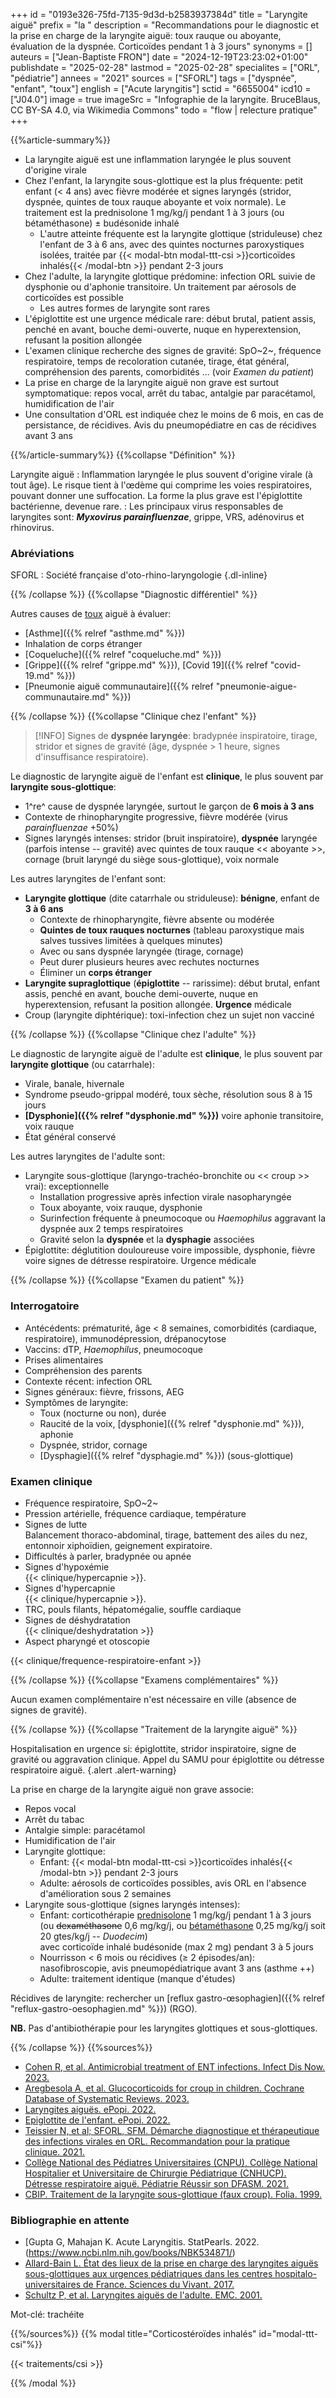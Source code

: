 +++
id = "0193e326-75fd-7135-9d3d-b2583937384d"
title = "Laryngite aiguë"
prefix = "la "
description = "Recommandations pour le diagnostic et la prise en charge de la laryngite aiguë: toux rauque ou aboyante, évaluation de la dyspnée. Corticoïdes pendant 1 à 3 jours"
synonyms = []
auteurs = ["Jean-Baptiste FRON"]
date = "2024-12-19T23:23:02+01:00"
publishdate = "2025-02-28"
lastmod = "2025-02-28"
specialites = ["ORL", "pédiatrie"]
annees = "2021"
sources = ["SFORL"]
tags = ["dyspnée", "enfant", "toux"]
english = ["Acute laryngitis"]
sctid = "6655004"
icd10 = ["J04.0"]
image = true
imageSrc = "Infographie de la laryngite. BruceBlaus, CC BY-SA 4.0, via Wikimedia Commons"
todo = "flow | relecture pratique"
+++

{{%article-summary%}}

- La laryngite aiguë est une inflammation laryngée le plus souvent d'origine virale
- Chez l'enfant, la laryngite sous-glottique est la plus fréquente: petit enfant (< 4 ans) avec fièvre modérée et signes laryngés (stridor, dyspnée, quintes de toux rauque aboyante et voix normale). Le traitement est la prednisolone 1 mg/kg/j pendant 1 à 3 jours (ou bétaméthasone) ± budésonide inhalé
  - L'autre atteinte fréquente est la laryngite glottique (striduleuse) chez l'enfant de 3 à 6 ans, avec des quintes nocturnes paroxystiques isolées, traitée par {{< modal-btn modal-ttt-csi >}}corticoïdes inhalés{{< /modal-btn >}} pendant 2-3 jours
- Chez l'adulte, la laryngite glottique prédomine: infection ORL suivie de dysphonie ou d'aphonie transitoire. Un traitement par aérosols de corticoïdes est possible
  - Les autres formes de laryngite sont rares
- L'épiglottite est une urgence médicale rare: début brutal, patient assis, penché en avant, bouche demi-ouverte, nuque en hyperextension, refusant la position allongée
- L'examen clinique recherche des signes de gravité: SpO~2~, fréquence respiratoire, temps de recoloration cutanée, tirage, état général, compréhension des parents, comorbidités ... (voir *Examen du patient*)
- La prise en charge de la laryngite aiguë non grave est surtout symptomatique: repos vocal, arrêt du tabac, antalgie par paracétamol, humidification de l'air
- Une consultation d'ORL est indiquée chez le moins de 6 mois, en cas de persistance, de récidives. Avis du pneumopédiatre en cas de récidives avant 3 ans

{{%/article-summary%}}
{{%collapse "Définition" %}}

Laryngite aiguë
: Inflammation laryngée le plus souvent d'origine virale (à tout âge). Le risque tient à l'œdème qui comprime les voies respiratoires, pouvant donner une suffocation. La forme la plus grave est l'épiglottite bactérienne, devenue rare.
: Les principaux virus responsables de laryngites sont: ***Myxovirus parainfluenzae***, grippe, VRS, adénovirus et rhinovirus.

### Abréviations

SFORL
: Société française d'oto-rhino-laryngologie
{.dl-inline}

{{% /collapse %}}
{{%collapse "Diagnostic différentiel" %}}

Autres causes de [toux](/tags/toux/) aiguë à évaluer:

- [Asthme]({{% relref "asthme.md" %}})
- Inhalation de corps étranger
- [Coqueluche]({{% relref "coqueluche.md" %}})
- [Grippe]({{% relref "grippe.md" %}}), [Covid 19]({{% relref "covid-19.md" %}})
- [Pneumonie aiguë communautaire]({{% relref "pneumonie-aigue-communautaire.md" %}})

{{% /collapse %}}
{{%collapse "Clinique chez l'enfant" %}}

> [!INFO]
> Signes de **dyspnée laryngée**: bradypnée inspiratoire, tirage, stridor et signes de gravité (âge, dyspnée > 1 heure, signes d'insuffisance respiratoire).

Le diagnostic de laryngite aiguë de l'enfant est **clinique**, le plus souvent par **laryngite sous-glottique**:

- 1^re^ cause de dyspnée laryngée, surtout le garçon de **6 mois à 3 ans**
- Contexte de rhinopharyngite progressive, fièvre modérée (virus *parainfluenzae* +50%)
- Signes laryngés intenses: stridor (bruit inspiratoire), **dyspnée** laryngée (parfois intense -- gravité) avec quintes de toux rauque << aboyante >>, cornage (bruit laryngé du siège sous-glottique), voix normale

Les autres laryngites de l'enfant sont:

- **Laryngite glottique** (dite catarrhale ou striduleuse): **bénigne**, enfant de **3 à 6 ans**
  - Contexte de rhinopharyngite, fièvre absente ou modérée
  - **Quintes de toux rauques nocturnes** (tableau paroxystique mais salves tussives limitées à quelques minutes)
  - Avec ou sans dyspnée laryngée (tirage, cornage)
  - Peut durer plusieurs heures avec rechutes nocturnes
  - Éliminer un **corps étranger**
- **Laryngite supraglottique** (**épiglottite** -- rarissime): début brutal, enfant assis, penché en avant, bouche demi-ouverte, nuque en hyperextension, refusant la position allongée. **Urgence** médicale
- Croup (laryngite diphtérique): toxi-infection chez un sujet non vacciné

{{% /collapse %}}
{{%collapse "Clinique chez l'adulte" %}}

Le diagnostic de laryngite aiguë de l'adulte est **clinique**, le plus souvent par **laryngite glottique** (ou catarrhale):

- Virale, banale, hivernale
- Syndrome pseudo-grippal modéré, toux sèche, résolution sous 8 à 15 jours
- **[Dysphonie]({{% relref "dysphonie.md" %}})** voire aphonie transitoire, voix rauque
- État général conservé

Les autres laryngites de l'adulte sont:

- Laryngite sous-glottique (laryngo-trachéo-bronchite ou << croup >> vrai): exceptionnelle
  - Installation progressive après infection virale nasopharyngée
  - Toux aboyante, voix rauque, dysphonie
  - Surinfection fréquente à pneumocoque ou *Haemophilus* aggravant la dyspnée aux 2 temps respiratoires
  - Gravité selon la **dyspnée** et la **dysphagie** associées
- Épiglottite: déglutition douloureuse voire impossible, dysphonie, fièvre voire signes de détresse respiratoire. Urgence médicale

{{% /collapse %}}
{{%collapse "Examen du patient" %}}

### Interrogatoire

- Antécédents: prématurité, âge < 8 semaines, comorbidités (cardiaque, respiratoire), immunodépression, drépanocytose
- Vaccins: dTP, *Haemophilus*, pneumocoque
- Prises alimentaires
- Compréhension des parents
- Contexte récent: infection ORL
- Signes généraux: fièvre, frissons, AEG
- Symptômes de laryngite:
  - Toux (nocturne ou non), durée
  - Raucité de la voix, [dysphonie]({{% relref "dysphonie.md" %}}), aphonie
  - Dyspnée, stridor, cornage
  - [Dysphagie]({{% relref "dysphagie.md" %}}) (sous-glottique)

### Examen clinique

- Fréquence respiratoire, SpO~2~
- Pression artérielle, fréquence cardiaque, température
- Signes de lutte  
  Balancement thoraco-abdominal, tirage, battement des ailes du nez, entonnoir xiphoïdien, geignement expiratoire.
- Difficultés à parler, bradypnée ou apnée
- Signes d'hypoxémie  
  {{< clinique/hypercapnie >}}.
- Signes d'hypercapnie  
  {{< clinique/hypercapnie >}}.
- TRC, pouls filants, hépatomégalie, souffle cardiaque
- Signes de déshydratation  
  {{< clinique/deshydratation >}}
- Aspect pharyngé et otoscopie

{{< clinique/frequence-respiratoire-enfant >}}

{{% /collapse %}}
{{%collapse "Examens complémentaires" %}}

Aucun examen complémentaire n'est nécessaire en ville (absence de signes de gravité).

{{% /collapse %}}
{{%collapse "Traitement de la laryngite aiguë" %}}

Hospitalisation en urgence si: épiglottite, stridor inspiratoire, signe de gravité ou aggravation clinique. Appel du SAMU pour épiglottite ou détresse respiratoire aiguë.
{.alert .alert-warning}

La prise en charge de la laryngite aiguë non grave associe:

- Repos vocal
- Arrêt du tabac
- Antalgie simple: paracétamol
- Humidification de l'air
- Laryngite glottique:
  - Enfant: {{< modal-btn modal-ttt-csi >}}corticoïdes inhalés{{< /modal-btn >}} pendant 2-3 jours
  - Adulte: aérosols de corticoïdes possibles, avis ORL en l'absence d'amélioration sous 2 semaines
- Laryngite sous-glottique (signes laryngés intenses):
  - Enfant: corticothérapie [prednisolone](https://bdpm.ansm.sante.fr/medicament/69200035/extrait#tab-rcp) 1 mg/kg/j pendant 1 à 3 jours (ou ~~dexaméthasone~~ 0,6 mg/kg/j, ou [bétaméthasone](https://bdpm.ansm.sante.fr/medicament/63094301/extrait#tab-rcp) 0,25 mg/kg/j soit 20 gtes/kg/j -- *Duodecim*)  
    avec corticoïde inhalé budésonide (max 2 mg) pendant 3 à 5 jours
  - Nourrisson < 6 mois ou récidives (≥ 2 épisodes/an): nasofibroscopie, avis pneumopédiatrique avant 3 ans (asthme ++)
  - Adulte: traitement identique (manque d'études)

Récidives de laryngite: rechercher un [reflux gastro-œsophagien]({{% relref "reflux-gastro-oesophagien.md" %}}) (RGO).

**NB.** Pas d'antibiothérapie pour les laryngites glottiques et sous-glottiques.

{{% /collapse %}}
{{%sources%}}

- [Cohen R, et al. Antimicrobial treatment of ENT infections. Infect Dis Now. 2023.](https://www.sciencedirect.com/science/article/pii/S2666991923001471)
- [Aregbesola A, et al. Glucocorticoids for croup in children. Cochrane Database of Systematic Reviews. 2023.](https://www.cochrane.org/fr/CD001955/ARI_glucocorticoides-pour-la-laryngite-chez-lenfant)
- [Laryngites aiguës. ePopi. 2022.](https://epopi.fr/?page=fiche&id=340&cat_id=578)
- [Epiglottite de l'enfant. ePopi. 2022.](https://epopi.fr/?page=fiche&id=341&cat_id=579)
- [Teissier N, et al; SFORL, SFM. Démarche diagnostique et thérapeutique des infections virales en ORL. Recommandation pour la pratique clinique. 2021.](https://www.sforl.org/wp-content/uploads/2021/09/Reco-SFORL-Diagnostic-et-ttt-des-infections-virales-en-ORL-15092021_compressed.pdf)
- [Collège National des Pédiatres Universitaires (CNPU), Collège National Hospitalier et Universitaire de Chirurgie Pédiatrique (CNHUCP). Détresse respiratoire aiguë. Pédiatrie Réussir son DFASM. 2021.](https://www.pedia-univ.fr/deuxieme-cycle/referentiel/pneumologie-cardiologie/detresse-respiratoire-aigue)
- [CBIP. Traitement de la laryngite sous-glottique (faux croup). Folia. 1999.](https://www.cbip.be/fr/articles/909?folia=829&matches=dur%C3%A9e)

### Bibliographie en attente

- [Gupta G, Mahajan K. Acute Laryngitis. StatPearls. 2022.(https://www.ncbi.nlm.nih.gov/books/NBK534871/)
- [Allard-Bain L. État des lieux de la prise en charge des laryngites aiguës sous-glottiques aux urgences pédiatriques dans les
centres hospitalo-universitaires de France. Sciences du Vivant. 2017.](https://dumas.ccsd.cnrs.fr/dumas-01561623v1/document)
- [Schultz P, et al. Laryngites aiguës de l'adulte. EMC. 2001.](https://www.em-consulte.com/article/1313/laryngites-aigues-de-l-adulte)

Mot-clé: trachéite

{{%/sources%}}
{{% modal title="Corticostéroïdes inhalés" id="modal-ttt-csi"%}}

{{< traitements/csi >}}

{{% /modal %}}
